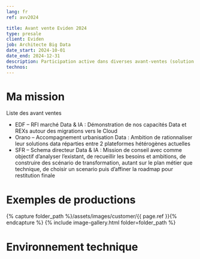 ```yaml
---
lang: fr
ref: avv2024

title: Avant vente Eviden 2024
type: presale
client: Eviden
job: Architecte Big Data 
date_start: 2024-10-01
date_end: 2024-12-31
description: Participation active dans diverses avant-ventes (solution manager)
technos:
---
```

# Ma mission

Liste des avant ventes
- EDF – RFI marché Data & IA : Démonstration de nos capacités Data et REXs autour des migrations vers le Cloud 
- Orano – Accompagnement urbanisation Data : Ambition de rationnaliser leur solutions data réparties entre 2 plateformes hétérogènes actuelles
- SFR – Schema directeur Data & IA : Mission de conseil avec comme objectif d’analyser l’existant, de recueillir les besoins et ambitions, de construire des scénario de transformation, autant sur le plan métier que technique, de choisir un scenario puis d’affiner la roadmap pour restitution finale

# Exemples de productions
{% capture folder_path %}/assets/images/customer/{{ page.ref }}{% endcapture %}
{% include image-gallery.html folder=folder_path %}

# Environnement technique